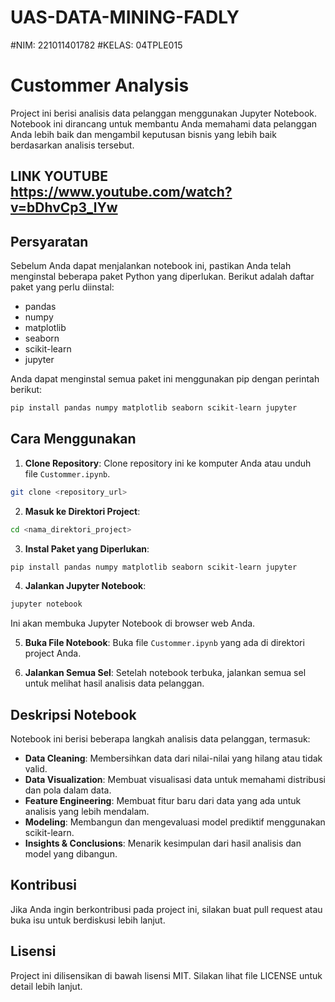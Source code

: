 # UAS-DATA-MINING-FADLY
#NIM: 221011401782
#KELAS: 04TPLE015






# Custommer Analysis

Project ini berisi analisis data pelanggan menggunakan Jupyter Notebook. Notebook ini dirancang untuk membantu Anda memahami data pelanggan Anda lebih baik dan mengambil keputusan bisnis yang lebih baik berdasarkan analisis tersebut.
## LINK YOUTUBE https://www.youtube.com/watch?v=bDhvCp3_lYw
## Persyaratan

Sebelum Anda dapat menjalankan notebook ini, pastikan Anda telah menginstal beberapa paket Python yang diperlukan. Berikut adalah daftar paket yang perlu diinstal:

- pandas
- numpy
- matplotlib
- seaborn
- scikit-learn
- jupyter

Anda dapat menginstal semua paket ini menggunakan pip dengan perintah berikut:

```bash
pip install pandas numpy matplotlib seaborn scikit-learn jupyter
```

## Cara Menggunakan

1. **Clone Repository**: Clone repository ini ke komputer Anda atau unduh file `Custommer.ipynb`.

```bash
git clone <repository_url>
```

2. **Masuk ke Direktori Project**:

```bash
cd <nama_direktori_project>
```

3. **Instal Paket yang Diperlukan**:

```bash
pip install pandas numpy matplotlib seaborn scikit-learn jupyter
```

4. **Jalankan Jupyter Notebook**:

```bash
jupyter notebook
```

Ini akan membuka Jupyter Notebook di browser web Anda.

5. **Buka File Notebook**: Buka file `Custommer.ipynb` yang ada di direktori project Anda.

6. **Jalankan Semua Sel**: Setelah notebook terbuka, jalankan semua sel untuk melihat hasil analisis data pelanggan.

## Deskripsi Notebook

Notebook ini berisi beberapa langkah analisis data pelanggan, termasuk:

- **Data Cleaning**: Membersihkan data dari nilai-nilai yang hilang atau tidak valid.
- **Data Visualization**: Membuat visualisasi data untuk memahami distribusi dan pola dalam data.
- **Feature Engineering**: Membuat fitur baru dari data yang ada untuk analisis yang lebih mendalam.
- **Modeling**: Membangun dan mengevaluasi model prediktif menggunakan scikit-learn.
- **Insights & Conclusions**: Menarik kesimpulan dari hasil analisis dan model yang dibangun.

## Kontribusi

Jika Anda ingin berkontribusi pada project ini, silakan buat pull request atau buka isu untuk berdiskusi lebih lanjut.

## Lisensi

Project ini dilisensikan di bawah lisensi MIT. Silakan lihat file LICENSE untuk detail lebih lanjut.
